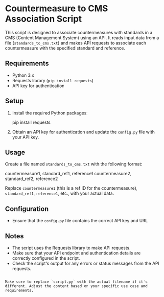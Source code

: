 # Countermeasure to CMS Association Script

This script is designed to associate countermeasures with standards in a CMS (Content Management System) using an API. It reads input data from a file (`standards_to_cms.txt`) and makes API requests to associate each countermeasure with the specified standard and reference.

## Requirements

- Python 3.x
- Requests library (`pip install requests`)
- API key for authentication

## Setup

1. Install the required Python packages:

   pip install requests

2. Obtain an API key for authentication and update the `config.py` file with your API key.

## Usage

Create a file named `standards_to_cms.txt` with the following format:

   countermeasure1, standard_ref1, reference1
   countermeasure2, standard_ref2, reference2

   Replace `countermeasure1` (this is a ref ID for the countermeasure), `standard_ref1`, `reference1`, etc., with your actual data.


## Configuration

- Ensure that the `config.py` file contains the correct API key and URL

## Notes

- The script uses the Requests library to make API requests.
- Make sure that your API endpoint and authentication details are correctly configured in the script.
- Check the script's output for any errors or status messages from the API requests.

```

Make sure to replace `script.py` with the actual filename if it's different. Adjust the content based on your specific use case and requirements.
